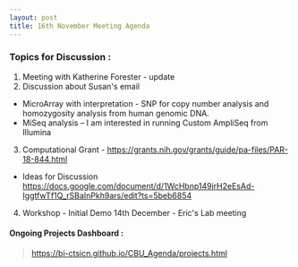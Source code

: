 ```yaml
---
layout: post
title: 16th November Meeting Agenda
---
```

### Topics for Discussion :
1. Meeting with Katherine Forester - update
2. Discussion about Susan's email
* MicroArray with interpretation - SNP for copy number analysis and homozygosity analysis from human genomic DNA.
* MiSeq analysis – I am interested in running Custom AmpliSeq from Illumina

3. Computational Grant - https://grants.nih.gov/grants/guide/pa-files/PAR-18-844.html
* Ideas for Discussion
https://docs.google.com/document/d/1WcHbnp149jrH2eEsAd-IggtfwTf1Q_rSBaInPkh9ars/edit?ts=5beb6854

4. Workshop - Initial Demo 14th December - Eric's Lab meeting

#### Ongoing Projects Dashboard :

> https://bi-ctsicn.github.io/CBU_Agenda/projects.html

